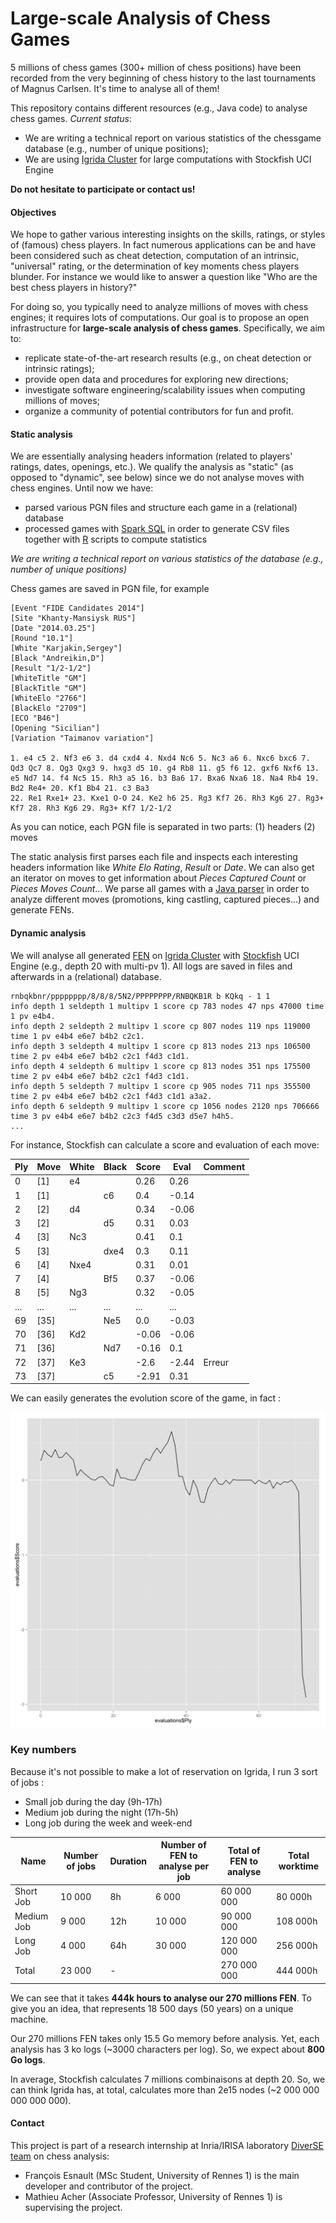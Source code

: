 Large-scale Analysis of Chess Games
===================

5 millions of chess games (300+ million of chess positions) have been recorded from the very beginning of chess history to the last tournaments of Magnus Carlsen. 
It's time to analyse all of them! 

This repository contains different resources (e.g., Java code) to analyse chess games. *Current status*:
 * We are writing a technical report on various statistics of the chessgame database (e.g., number of unique positions);
 * We are using [Igrida Cluster](http://igrida.gforge.inria.fr/) for large computations with Stockfish UCI Engine
 
**Do not hesitate to participate or contact us!**

#### Objectives

We hope to gather various interesting insights on the skills, ratings, or styles of (famous) chess players. 
In fact numerous applications can be and have been considered such as cheat detection, computation of an intrinsic, "universal" rating, or the determination of key moments chess players blunder. For instance we would like to answer a question like "Who are the best chess players in history?"

For doing so, you typically need to analyze millions of moves with chess engines; it requires lots of computations. 
Our goal is to propose an open infrastructure for **large-scale analysis of chess games**. 
Specifically, we aim to:
 * replicate state-of-the-art research results (e.g., on cheat detection or intrinsic ratings); 
 * provide open data and procedures for exploring new directions;
 * investigate software engineering/scalability issues when computing millions of moves; 
 * organize a community of potential contributors for fun and profit.
 
#### Static analysis 

We are essentially analysing headers information (related to players' ratings, dates, openings, etc.). 
We qualify the analysis as "static" (as opposed to "dynamic", see below) since we do not analyse moves with chess engines.
Until now we have:
 * parsed various PGN files and structure each game in a (relational) database
 * processed games with [Spark SQL](https://spark.apache.org/sql/) in order to generate CSV files together with [R](http://www.r-project.org/) scripts to compute statistics 

*We are writing a technical report on various statistics of the database (e.g., number of unique positions)*

Chess games are saved in PGN file, for example
```
[Event "FIDE Candidates 2014"]
[Site "Khanty-Mansiysk RUS"]
[Date "2014.03.25"]
[Round "10.1"]
[White "Karjakin,Sergey"]
[Black "Andreikin,D"]
[Result "1/2-1/2"]
[WhiteTitle "GM"]
[BlackTitle "GM"]
[WhiteElo "2766"]
[BlackElo "2709"]
[ECO "B46"]
[Opening "Sicilian"]
[Variation "Taimanov variation"]

1. e4 c5 2. Nf3 e6 3. d4 cxd4 4. Nxd4 Nc6 5. Nc3 a6 6. Nxc6 bxc6 7. Qd3 Qc7 8. Qg3 Qxg3 9. hxg3 d5 10. g4 Rb8 11. g5 f6 12. gxf6 Nxf6 13. e5 Nd7 14. f4 Nc5 15. Rh3 a5 16. b3 Ba6 17. Bxa6 Nxa6 18. Na4 Rb4 19. Bd2 Re4+ 20. Kf1 Bb4 21. c3 Ba3
22. Re1 Rxe1+ 23. Kxe1 O-O 24. Ke2 h6 25. Rg3 Kf7 26. Rh3 Kg6 27. Rg3+ Kf7 28. Rh3 Kg6 29. Rg3+ Kf7 1/2-1/2
```

As you can notice, each PGN file is separated in two parts: (1) headers (2) moves

The static analysis first parses each file and inspects each interesting headers information like *White Elo Rating*, *Result* or *Date*. We can also get an iterator on moves to get information about *Pieces Captured Count* or *Pieces Moves Count*...
We parse all games with a [Java parser](http://sourceforge.net/projects/pgnparse/) in order to analyze different moves (promotions, king castling, captured pieces...) and generate FENs.

#### Dynamic analysis 

We will analyse all generated [FEN](https://en.wikipedia.org/wiki/Forsyth%E2%80%93Edwards_Notation) on [Igrida Cluster](http://igrida.gforge.inria.fr/) with [Stockfish](https://stockfishchess.org/) UCI Engine (e.g., depth 20 with multi-pv 1). All logs are saved in files and afterwards in a (relational) database.

```
rnbqkbnr/pppppppp/8/8/8/5N2/PPPPPPPP/RNBQKB1R b KQkq - 1 1
info depth 1 seldepth 1 multipv 1 score cp 783 nodes 47 nps 47000 time 1 pv e4b4.
info depth 2 seldepth 2 multipv 1 score cp 807 nodes 119 nps 119000 time 1 pv e4b4 e6e7 b4b2 c2c1.
info depth 3 seldepth 4 multipv 1 score cp 813 nodes 213 nps 106500 time 2 pv e4b4 e6e7 b4b2 c2c1 f4d3 c1d1.
info depth 4 seldepth 6 multipv 1 score cp 813 nodes 351 nps 175500 time 2 pv e4b4 e6e7 b4b2 c2c1 f4d3 c1d1.
info depth 5 seldepth 7 multipv 1 score cp 905 nodes 711 nps 355500 time 2 pv e4b4 e6e7 b4b2 c2c1 f4d3 c1d1 a3a2.
info depth 6 seldepth 9 multipv 1 score cp 1056 nodes 2120 nps 706666 time 3 pv e4b4 e6e7 b4b2 c2c3 f4d5 c3d3 d5e7 h4h5.
...
```

For instance, Stockfish can calculate a score and evaluation of each move:

| Ply | Move | White | Black | Score | Eval  | Comment | 
|-----|------|-------|-------|-------|-------|---------| 
| 0   | [1]  | e4    |       | 0.26  | 0.26  |         | 
| 1   | [1]  |       | c6    | 0.4   | -0.14 |         | 
| 2   | [2]  | d4    |       | 0.34  | -0.06 |         | 
| 3   | [2]  |       | d5    | 0.31  | 0.03  |         | 
| 4   | [3]  | Nc3   |       | 0.41  | 0.1   |         | 
| 5   | [3]  |       | dxe4  | 0.3   | 0.11  |         | 
| 6   | [4]  | Nxe4  |       | 0.31  | 0.01  |         | 
| 7   | [4]  |       | Bf5   | 0.37  | -0.06 |         | 
| 8   | [5]  | Ng3   |       | 0.32  | -0.05 |         | 
| ...   | ...  | ...  | ...   | ...  | ...  |         | 
| 69  | [35] |       | Ne5   | 0.0   | -0.03 |         | 
| 70  | [36] | Kd2   |       | -0.06 | -0.06 |         | 
| 71  | [36] |       | Nd7   | -0.16 | 0.1   |         | 
| 72  | [37] | Ke3   |       | -2.6  | -2.44 | Erreur  | 
| 73  | [37] |       | c5    | -2.91 | 0.31  |         | 

We can easily generates the evolution score of the game, in fact :

![Evolution of Score](resources/images/analyse_4784903.png "Evolution of Score")


### Key numbers

Because it's not possible to make a lot of reservation on Igrida, I run 3 sort of jobs : 
- Small job during the day (9h-17h)
- Medium job during the night (17h-5h)
- Long job during the week and week-end

| Name       | Number of jobs | Duration | Number of FEN to analyse per job | Total of FEN to analyse | Total worktime |
|------------|----------------|----------|----------------------------------|-------------------------|----------------|
| Short Job  | 10 000         | 8h       | 6 000                            | 60 000 000              | 80 000h        |
| Medium Job | 9 000          | 12h      | 10 000                           | 90 000 000              | 108 000h       |
| Long Job   | 4 000          | 64h      | 30 000                           | 120 000 000             | 256 000h       |
| Total      | 23 000         | -        |                                  | 270 000 000             | 444 000h       |

We can see that it takes **444k hours to analyse our 270 millions FEN**. To give you an idea, that represents 18 500 days (50 years) on a unique machine.

Our 270 millions FEN takes only 15.5 Go memory before analysis. Yet, each analysis has 3 ko logs (~3000 characters per log). So, we expect about **800 Go logs**.

In average, Stockfish calculates 7 millions combinaisons at depth 20. So, we can think Igrida has, at total, calculates more than 2e15 nodes (~2 000 000 000 000 000).

#### Contact 

This project is part of a research internship at Inria/IRISA laboratory [DiverSE team](http://diverse.irisa.fr) on chess analysis:
 * François Esnault (MSc Student, University of Rennes 1) is the main developer and contributor of the project. 
 * Mathieu Acher (Associate Professor, University of Rennes 1) is supervising the project. 

